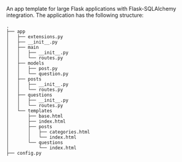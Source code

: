 An app template for large Flask applications with Flask-SQLAlchemy integration. The application has the following structure:

```
.
├── app
│   ├── extensions.py
│   ├── __init__.py
│   ├── main
│   │   ├── __init__.py
│   │   └── routes.py
│   ├── models
│   │   ├── post.py
│   │   └── question.py
│   ├── posts
│   │   ├── __init__.py
│   │   └── routes.py
│   ├── questions
│   │   ├── __init__.py
│   │   └── routes.py
│   └── templates
│       ├── base.html
│       ├── index.html
│       ├── posts
│       │   ├── categories.html
│       │   └── index.html
│       └── questions
│           └── index.html
├── config.py
```